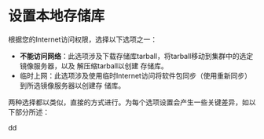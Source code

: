 设置本地存储库
================================================================================
根据您的Internet访问权限，选择以下选项之一：
+ **不能访问网络**：此选项涉及下载存储库tarball，将tarball移动到集群中的选定镜像服务器，以及
解压缩tarball以创建
存储库。
+ 临时上网：此选项涉及使用临时Internet访问将软件包同步（使用重新同步）到所选镜像服务器以创建存
储库。

两种选择都以类似，直接的方式进行。为每个选项设置会产生一些关键差异，如以下部分所述：

































dd
